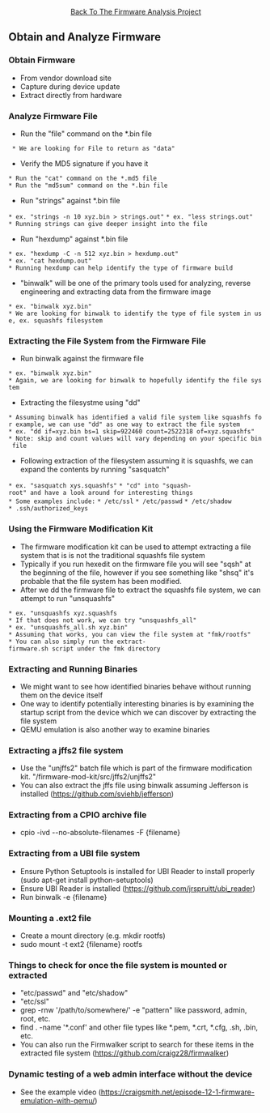 <center>

[Back To The Firmware Analysis
Project](https://www.owasp.org/index.php/OWASP_Internet_of_Things_Project#tab=Firmware_Analysis)

</center>

## Obtain and Analyze Firmware

### Obtain Firmware

  - From vendor download site
  - Capture during device update
  - Extract directly from hardware

### Analyze Firmware File

  - Run the "file" command on the \*.bin file

` * We are looking for File to return as "data"`

  - Verify the MD5 signature if you have it

`* Run the "cat" command on the *.md5 file`
`* Run the "md5sum" command on the *.bin file`

  - Run "strings" against \*.bin file

`* ex. "strings -n 10 xyz.bin > strings.out"`
`* ex. "less strings.out"`
`* Running strings can give deeper insight into the file`

  - Run "hexdump" against \*.bin file

`* ex. "hexdump -C -n 512 xyz.bin > hexdump.out"`
`* ex. "cat hexdump.out"`
`* Running hexdump can help identify the type of firmware build`

  - "binwalk" will be one of the primary tools used for analyzing,
    reverse engineering and extracting data from the firmware image

`* ex. "binwalk xyz.bin"`
`* We are looking for binwalk to identify the type of file system in use, ex. squashfs filesystem`

### Extracting the File System from the Firmware File

  - Run binwalk against the firmware file

`* ex. "binwalk xyz.bin"`
`* Again, we are looking for binwalk to hopefully identify the file system`

  - Extracting the filesystme using "dd"

`* Assuming binwalk has identified a valid file system like squashfs for example, we can use "dd" as one way to extract the file system`
`* ex. "dd if=xyz.bin bs=1 skip=922460 count=2522318 of=xyz.squashfs"`
`* Note: skip and count values will vary depending on your specific bin file`

  - Following extraction of the filesystem assuming it is squashfs, we
    can expand the contents by running "sasquatch"

`* ex. "sasquatch xys.squashfs"`
`* "cd" into "squash-root" and have a look around for interesting things`
`* Some examples include:`
`* /etc/ssl`
`* /etc/passwd`
`* /etc/shadow`
`* .ssh/authorized_keys`

### Using the Firmware Modification Kit

  - The firmware modification kit can be used to attempt extracting a
    file system that is is not the traditional squashfs file system
  - Typically if you run hexedit on the firmware file you will see
    "sqsh" at the beginning of the file, however if you see something
    like "shsq" it's probable that the file system has been modified.
  - After we dd the firmware file to extract the squashfs file system,
    we can attempt to run "unsquashfs"

`* ex. "unsquashfs xyz.squashfs`
`* If that does not work, we can try "unsquashfs_all"`
`* ex. "unsquashfs_all.sh xyz.bin"`
`* Assuming that works, you can view the file system at "fmk/rootfs"`
`* You can also simply run the extract-firmware.sh script under the fmk directory`

### Extracting and Running Binaries

  - We might want to see how identified binaries behave without running
    them on the device itself
  - One way to identify potentially interesting binaries is by examining
    the startup script from the device which we can discover by
    extracting the file system
  - QEMU emulation is also another way to examine binaries

### Extracting a jffs2 file system

  - Use the "unjffs2" batch file which is part of the firmware
    modification kit. "/firmware-mod-kit/src/jffs2/unjffs2"
  - You can also extract the jffs file using binwalk assuming Jefferson
    is installed (https://github.com/sviehb/jefferson)

### Extracting from a CPIO archive file

  - cpio -ivd --no-absolute-filenames -F {filename}

### Extracting from a UBI file system

  - Ensure Python Setuptools is installed for UBI Reader to install
    properly (sudo apt-get install python-setuptools)
  - Ensure UBI Reader is installed
    (https://github.com/jrspruitt/ubi_reader)
  - Run binwalk -e {filename}

### Mounting a .ext2 file

  - Create a mount directory (e.g. mkdir rootfs)
  - sudo mount -t ext2 {filename} rootfs

### Things to check for once the file system is mounted or extracted

  - "etc/passwd" and "etc/shadow"
  - "etc/ssl"
  - grep -rnw '/path/to/somewhere/' -e "pattern" like password, admin,
    root, etc.
  - find . -name '\*.conf' and other file types like \*.pem, \*.crt,
    \*.cfg, .sh, .bin, etc.
  - You can also run the Firmwalker script to search for these items in
    the extracted file system (https://github.com/craigz28/firmwalker)

### Dynamic testing of a web admin interface without the device

  - See the example video
    (https://craigsmith.net/episode-12-1-firmware-emulation-with-qemu/)
